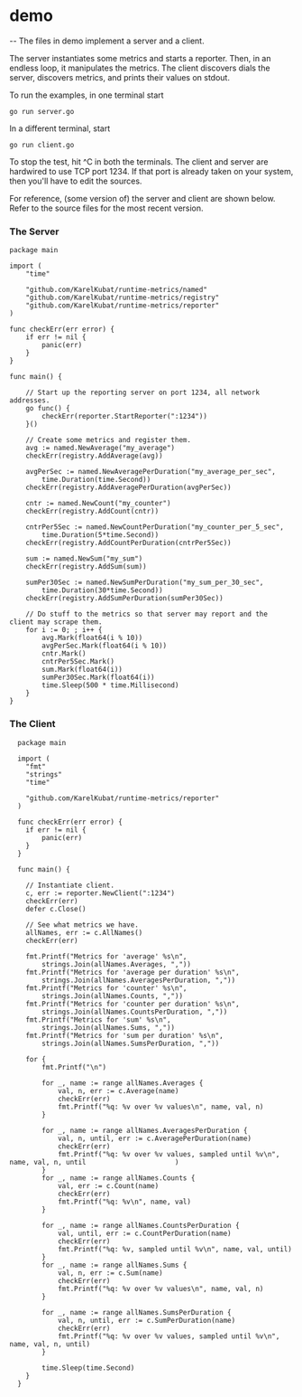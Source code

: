 # demo
--
The files in demo implement a server and a client.

The server instantiates some metrics and starts a reporter. Then, in an endless
loop, it manipulates the metrics. The client discovers dials the server,
discovers metrics, and prints their values on stdout.

To run the examples, in one terminal start

    go run server.go

In a different terminal, start

    go run client.go

To stop the test, hit ^C in both the terminals. The client and server are
hardwired to use TCP port 1234. If that port is already taken on your system,
then you'll have to edit the sources.

For reference, (some version of) the server and client are shown below. Refer to
the source files for the most recent version.

### The Server

    package main

    import (
    	"time"

    	"github.com/KarelKubat/runtime-metrics/named"
    	"github.com/KarelKubat/runtime-metrics/registry"
    	"github.com/KarelKubat/runtime-metrics/reporter"
    )

    func checkErr(err error) {
    	if err != nil {
    		panic(err)
    	}
    }

    func main() {

    	// Start up the reporting server on port 1234, all network addresses.
    	go func() {
    		checkErr(reporter.StartReporter(":1234"))
    	}()

    	// Create some metrics and register them.
    	avg := named.NewAverage("my_average")
    	checkErr(registry.AddAverage(avg))

    	avgPerSec := named.NewAveragePerDuration("my_average_per_sec",
    		time.Duration(time.Second))
    	checkErr(registry.AddAveragePerDuration(avgPerSec))

    	cntr := named.NewCount("my_counter")
    	checkErr(registry.AddCount(cntr))

    	cntrPer5Sec := named.NewCountPerDuration("my_counter_per_5_sec",
    		time.Duration(5*time.Second))
    	checkErr(registry.AddCountPerDuration(cntrPer5Sec))

    	sum := named.NewSum("my_sum")
    	checkErr(registry.AddSum(sum))

    	sumPer30Sec := named.NewSumPerDuration("my_sum_per_30_sec",
    		time.Duration(30*time.Second))
    	checkErr(registry.AddSumPerDuration(sumPer30Sec))

    	// Do stuff to the metrics so that server may report and the client may scrape them.
    	for i := 0; ; i++ {
    		avg.Mark(float64(i % 10))
    		avgPerSec.Mark(float64(i % 10))
    		cntr.Mark()
    		cntrPer5Sec.Mark()
    		sum.Mark(float64(i))
    		sumPer30Sec.Mark(float64(i))
    		time.Sleep(500 * time.Millisecond)
    	}
    }

### The Client

      package main

      import (
      	"fmt"
      	"strings"
      	"time"

      	"github.com/KarelKubat/runtime-metrics/reporter"
      )

      func checkErr(err error) {
      	if err != nil {
      		panic(err)
      	}
      }

      func main() {

      	// Instantiate client.
      	c, err := reporter.NewClient(":1234")
      	checkErr(err)
      	defer c.Close()

      	// See what metrics we have.
      	allNames, err := c.AllNames()
      	checkErr(err)

      	fmt.Printf("Metrics for 'average' %s\n",
      		strings.Join(allNames.Averages, ","))
      	fmt.Printf("Metrics for 'average per duration' %s\n",
      		strings.Join(allNames.AveragesPerDuration, ","))
      	fmt.Printf("Metrics for 'counter' %s\n",
      		strings.Join(allNames.Counts, ","))
      	fmt.Printf("Metrics for 'counter per duration' %s\n",
      		strings.Join(allNames.CountsPerDuration, ","))
      	fmt.Printf("Metrics for 'sum' %s\n",
      		strings.Join(allNames.Sums, ","))
      	fmt.Printf("Metrics for 'sum per duration' %s\n",
      		strings.Join(allNames.SumsPerDuration, ","))

      	for {
      		fmt.Printf("\n")

      		for _, name := range allNames.Averages {
      			val, n, err := c.Average(name)
      			checkErr(err)
      			fmt.Printf("%q: %v over %v values\n", name, val, n)
      		}

      		for _, name := range allNames.AveragesPerDuration {
      			val, n, until, err := c.AveragePerDuration(name)
      			checkErr(err)
      			fmt.Printf("%q: %v over %v values, sampled until %v\n", name, val, n, until                      )
    		}
    		for _, name := range allNames.Counts {
    			val, err := c.Count(name)
    			checkErr(err)
    			fmt.Printf("%q: %v\n", name, val)
    		}

    		for _, name := range allNames.CountsPerDuration {
    			val, until, err := c.CountPerDuration(name)
    			checkErr(err)
    			fmt.Printf("%q: %v, sampled until %v\n", name, val, until)
    		}
    		for _, name := range allNames.Sums {
    			val, n, err := c.Sum(name)
    			checkErr(err)
    			fmt.Printf("%q: %v over %v values\n", name, val, n)
    		}

    		for _, name := range allNames.SumsPerDuration {
    			val, n, until, err := c.SumPerDuration(name)
    			checkErr(err)
    			fmt.Printf("%q: %v over %v values, sampled until %v\n", name, val, n, until)
    		}

    		time.Sleep(time.Second)
    	}
      }
